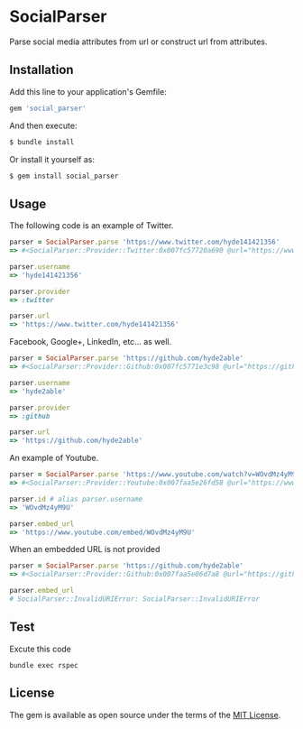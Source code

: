 # SocialParser

Parse social media attributes from url or construct url from attributes.


## Installation

Add this line to your application's Gemfile:

```ruby
gem 'social_parser'
```

And then execute:

```bash
$ bundle install
```

Or install it yourself as:

```bash
$ gem install social_parser
```

## Usage

The following code is an example of Twitter.

```ruby
parser = SocialParser.parse 'https://www.twitter.com/hyde141421356'
=> #<SocialParser::Provider::Twitter:0x007fc57720a690 @url="https://www.twitter.com/hyde141421356">

parser.username
=> 'hyde141421356'

parser.provider
=> :twitter

parser.url
=> 'https://www.twitter.com/hyde141421356'
```

Facebook, Google+, LinkedIn, etc... as well.

```ruby
parser = SocialParser.parse 'https://github.com/hyde2able'
=> #<SocialParser::Provider::Github:0x007fc5771e3c98 @url="https://github.com/hyde2able">

parser.username
=> 'hyde2able'

parser.provider
=> :github

parser.url
=> 'https://github.com/hyde2able'
```

An example of Youtube.

```ruby
parser = SocialParser.parse 'https://www.youtube.com/watch?v=WOvdMz4yM9U'
=> #<SocialParser::Provider::Youtube:0x007faa5e26fd58 @url="https://www.youtube.com/watch?v=WOvdMz4yM9U", @type="video">

parser.id # alias parser.username
=> 'WOvdMz4yM9U'

parser.embed_url
=> 'https://www.youtube.com/embed/WOvdMz4yM9U'
```

When an embedded URL is not provided

```ruby
parser = SocialParser.parse 'https://github.com/hyde2able'
=> #<SocialParser::Provider::Github:0x007faa5e06d7a8 @url="https://github.com/hyde2able">

parser.embed_url
# SocialParser::InvalidURIError: SocialParser::InvalidURIError
```

## Test

Excute this code

```
bundle exec rspec
```

## License

The gem is available as open source under the terms of the [MIT License](https://opensource.org/licenses/MIT).

